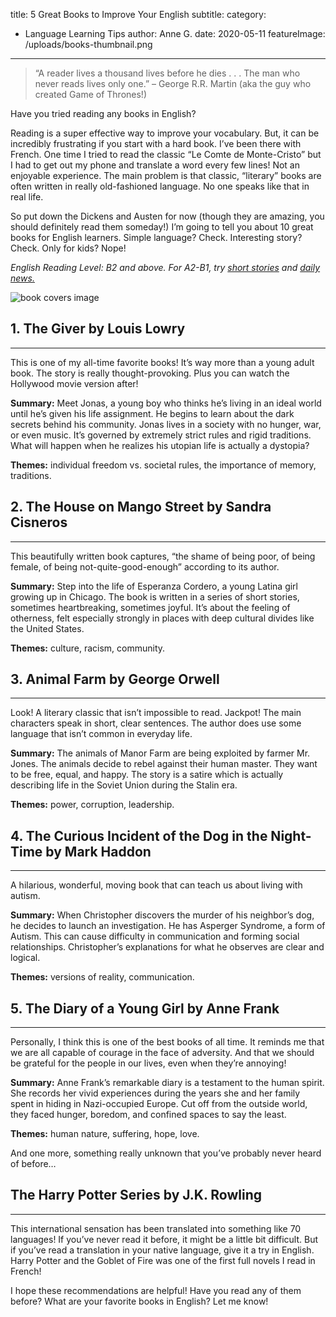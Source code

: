 title: 5 Great Books to Improve Your English
subtitle:
category:
  - Language Learning Tips
author: Anne G.
date: 2020-05-11
featureImage: /uploads/books-thumbnail.png
---

> “A reader lives a thousand lives before he dies . . . The man who never reads lives only one.” – George R.R. Martin (aka the guy who created Game of Thrones!)

Have you tried reading any books in English? 

Reading is a super effective way to improve your vocabulary. But, it can be incredibly frustrating if you start with a hard book. I’ve been there with French. One time I tried to read the classic “Le Comte de Monte-Cristo” but I had to get out my phone and translate a word every few lines! Not an enjoyable experience. The main problem is that classic, “literary” books are often written in really old-fashioned language. No one speaks like that in real life. 

So put down the Dickens and Austen for now (though they are amazing, you should definitely read them someday!) I’m going to tell you about 10 great books for English learners. Simple language? Check. Interesting story? Check. Only for kids? Nope!

_English Reading Level: B2 and above. For A2-B1, try [short stories](https://learnenglish.britishcouncil.org/general-english/stories) and [daily news.](https://engoo.com/app/daily-news)_ 

![book covers image](/uploads/blog/books-post.png)

## 1. The Giver by Louis Lowry
- - -
This is one of my all-time favorite books! It’s way more than a young adult book. The story is really thought-provoking. Plus you can watch the Hollywood movie version after!

**Summary:** Meet Jonas, a young boy who thinks he’s living in an ideal world until he’s given his life assignment. He begins to learn about the dark secrets behind his community. Jonas lives in a society with no hunger, war, or even music. It’s governed by extremely strict rules and rigid traditions. What will happen when he realizes his utopian life is actually a dystopia?

**Themes:** individual freedom vs. societal rules, the importance of memory, traditions.

## 2. The House on Mango Street by Sandra Cisneros
- - -
This beautifully written book captures, “the shame of being poor, of being female, of being not-quite-good-enough” according to its author. 

**Summary:** Step into the life of Esperanza Cordero, a young Latina girl growing up in Chicago. The book is written in a series of short stories, sometimes heartbreaking, sometimes joyful. It’s about the feeling of otherness, felt especially strongly in places with deep cultural divides like the United States.

**Themes:** culture, racism, community.

## 3. Animal Farm by George Orwell
- - -
Look! A literary classic that isn’t impossible to read. Jackpot! The main characters speak in short, clear sentences. The author does use some language that isn’t common in everyday life.

**Summary:** The animals of Manor Farm are being exploited by farmer Mr. Jones. The animals decide to rebel against their human master. They want to be free, equal, and happy. The story is a satire which is actually describing life in the Soviet Union during the Stalin era.

**Themes:** power, corruption, leadership. 


## 4. The Curious Incident of the Dog in the Night-Time by Mark Haddon
- - - 
A hilarious, wonderful, moving book that can teach us about living with autism. 

**Summary:**  When Christopher discovers the murder of his neighbor’s dog, he decides to launch an investigation. He has Asperger Syndrome, a form of Autism. This can cause difficulty in communication and forming social relationships. Christopher’s explanations for what he observes are clear and logical.

**Themes:** versions of reality, communication.

## 5. The Diary of a Young Girl by Anne Frank
- - -
Personally, I think this is one of the best books of all time. It reminds me that we are all capable of courage in the face of adversity. And that we should be grateful for the people in our lives, even when they’re annoying!

**Summary:** Anne Frank’s remarkable diary is a testament to the human spirit. She records her vivid experiences during the years she and her family spent in hiding in Nazi-occupied Europe. Cut off from the outside world, they faced hunger, boredom, and confined spaces to say the least. 

**Themes:** human nature, suffering, hope, love.

And one more, something really unknown that you’ve probably never heard of before…

## The Harry Potter Series by J.K. Rowling
- - - 
This international sensation has been translated into something like 70 languages! If you’ve never read it before, it might be a little bit difficult. But if you’ve read a translation in your native language, give it a try in English. Harry Potter and the Goblet of Fire was one of the first full novels I read in French!

I hope these recommendations are helpful! Have you read any of them before? What are your favorite books in English? Let me know!
